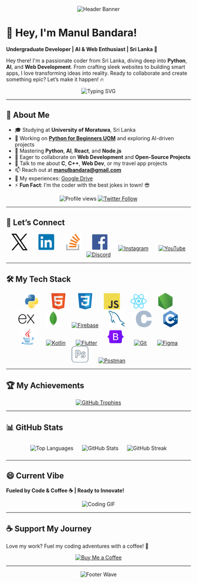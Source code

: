 <!-- README.md -->
<p align="center">
  <img src="https://capsule-render.vercel.app/api?type=waving&color=gradient&height=200&section=header&text=Welcome%20to%20Manul's%20Tech%20Hub&fontSize=40&fontColor=ffffff" alt="Header Banner" />
</p>

# 🚀 Hey, I'm Manul Bandara!

**Undergraduate Developer | AI & Web Enthusiast | Sri Lanka 🌴**

Hey there! I'm a passionate coder from Sri Lanka, diving deep into **Python**, **AI**, and **Web Development**. From crafting sleek websites to building smart apps, I love transforming ideas into reality. Ready to collaborate and create something epic? Let’s make it happen! 🔥

<p align="center">
  <img src="https://readme-typing-svg.herokuapp.com?font=Poppins&size=22&color=00C4FF&center=true&vCenter=true&width=500&lines=Python+Maestro;AI+Innovator;Web+Dev+Wizard;Let’s+Build+the+Future!" alt="Typing SVG" />
</p>

---

## 🌌 About Me

- 🎓 Studying at **University of Moratuwa**, Sri Lanka
- 🔭 Working on **[Python for Beginners UOM](https://open.uom.lk/lms/course/view.php?id=15)** and exploring AI-driven projects
- 🌱 Mastering **Python**, **AI**, **React**, and **Node.js**
- 👯 Eager to collaborate on **Web Development** and **Open-Source Projects**
- 💬 Talk to me about **C**, **C++**, **Web Dev**, or my travel app projects
- 📫 Reach out at **manulbandara@gmail.com**
- 📄 My experiences: [Google Drive](https://drive.google.com/drive/u/0/folders/1qbxoheDzbp_DQQVBxECHTB-Z3PxipYp4)
- ⚡ **Fun Fact**: I’m the coder with the best jokes in town! 😎

<p align="center">
  <img src="https://komarev.com/ghpvc/?username=manulbandara&label=Profile%20Views&color=00C4FF&style=flat-square" alt="Profile views" />
  <a href="https://twitter.com/manulbandara"><img src="https://img.shields.io/twitter/follow/manulbandara?logo=twitter&style=flat-square&color=00C4FF" alt="Twitter Follow" /></a>
</p>

---

## 🔗 Let’s Connect

<p align="center">
  <a href="https://twitter.com/manulbandara"><img src="https://raw.githubusercontent.com/devicons/devicon/master/icons/twitter/twitter-original.svg" alt="Twitter" width="45" height="45" style="margin: 0 12px; transition: transform 0.3s;" onmouseover="this.style.transform='scale(1.2)'" onmouseout="this.style.transform='scale(1)'" /></a>
  <a href="https://linkedin.com/in/manul bandara"><img src="https://raw.githubusercontent.com/devicons/devicon/master/icons/linkedin/linkedin-original.svg" alt="LinkedIn" width="45" height="45" style="margin: 0 12px; transition: transform 0.3s;" onmouseover="this.style.transform='scale(1.2)'" onmouseout="this.style.transform='scale(1)'" /></a>
  <a href="https://stackoverflow.com/users/17447347"><img src="https://raw.githubusercontent.com/devicons/devicon/master/icons/stackoverflow/stackoverflow-original.svg" alt="Stack Overflow" width="45" height="45" style="margin: 0 12px; transition: transform 0.3s;" onmouseover="this.style.transform='scale(1.2)'" onmouseout="this.style.transform='scale(1)'" /></a>
  <a href="https://fb.com/manul winsuka bandara"><img src="https://raw.githubusercontent.com/devicons/devicon/master/icons/facebook/facebook-original.svg" alt="Facebook" width="45" height="45" style="margin: 0 12px; transition: transform 0.3s;" onmouseover="this.style.transform='scale(1.2)'" onmouseout="this.style.transform='scale(1)'" /></a>
  <a href="https://instagram.com/manul winsuka"><img src="https://raw.githubusercontent.com/devicons/devicon/master/icons/instagram/instagram-original.svg" alt="Instagram" width="45" height="45" style="margin: 0 12px; transition: transform 0.3s;" onmouseover="this.style.transform='scale(1.2)'" onmouseout="this.style.transform='scale(1)'" /></a>
  <a href="https://www.youtube.com/c/manul bandara"><img src="https://raw.githubusercontent.com/devicons/devicon/master/icons/youtube/youtube-original.svg" alt="YouTube" width="45" height="45" style="margin: 0 12px; transition: transform 0.3s;" onmouseover="this.style.transform='scale(1.2)'" onmouseout="this.style.transform='scale(1)'" /></a>
  <a href="https://discord.gg/manul2391"><img src="https://raw.githubusercontent.com/devicons/devicon/master/icons/discord/discord-original.svg" alt="Discord" width="45" height="45" style="margin: 0 12px; transition: transform 0.3s;" onmouseover="this.style.transform='scale(1.2)'" onmouseout="this.style.transform='scale(1)'" /></a>
</p>

---

## 🛠️ My Tech Stack

<p align="center">
  <a href="https://www.python.org"><img src="https://raw.githubusercontent.com/devicons/devicon/master/icons/python/python-original.svg" alt="Python" width="45" height="45" style="margin: 0 12px;" /></a>
  <a href="https://www.w3.org/html/"><img src="https://raw.githubusercontent.com/devicons/devicon/master/icons/html5/html5-original.svg" alt="HTML5" width="45" height="45" style="margin: 0 12px;" /></a>
  <a href="https://www.w3schools.com/css/"><img src="https://raw.githubusercontent.com/devicons/devicon/master/icons/css3/css3-original.svg" alt="CSS3" width="45" height="45" style="margin: 0 12px;" /></a>
  <a href="https://developer.mozilla.org/en-US/docs/Web/JavaScript"><img src="https://raw.githubusercontent.com/devicons/devicon/master/icons/javascript/javascript-original.svg" alt="JavaScript" width="45" height="45" style="margin: 0 12px;" /></a>
  <a href="https://reactjs.org/"><img src="https://raw.githubusercontent.com/devicons/devicon/master/icons/react/react-original.svg" alt="React" width="45" height="45" style="margin: 0 12px;" /></a>
  <a href="https://nodejs.org"><img src="https://raw.githubusercontent.com/devicons/devicon/master/icons/nodejs/nodejs-original.svg" alt="Node.js" width="45" height="45" style="margin: 0 12px;" /></a>
  <a href="https://expressjs.com"><img src="https://raw.githubusercontent.com/devicons/devicon/master/icons/express/express-original.svg" alt="Express" width="45" height="45" style="margin: 0 12px;" /></a>
  <a href="https://www.mongodb.com/"><img src="https://raw.githubusercontent.com/devicons/devicon/master/icons/mongodb/mongodb-original.svg" alt="MongoDB" width="45" height="45" style="margin: 0 12px;" /></a>
  <a href="https://firebase.google.com/"><img src="https://www.vectorlogo.zone/logos/firebase/firebase-icon.svg" alt="Firebase" width="45" height="45" style="margin: 0 12px;" /></a>
  <a href="https://www.mysql.com/"><img src="https://raw.githubusercontent.com/devicons/devicon/master/icons/mysql/mysql-original.svg" alt="MySQL" width="45" height="45" style="margin: 0 12px;" /></a>
  <a href="https://www.cprogramming.com/"><img src="https://raw.githubusercontent.com/devicons/devicon/master/icons/c/c-original.svg" alt="C" width="45" height="45" style="margin: 0 12px;" /></a>
  <a href="https://www.w3schools.com/cpp/"><img src="https://raw.githubusercontent.com/devicons/devicon/master/icons/cplusplus/cplusplus-original.svg" alt="C++" width="45" height="45" style="margin: 0 12px;" /></a>
  <a href="https://www.java.com"><img src="https://raw.githubusercontent.com/devicons/devicon/master/icons/java/java-original.svg" alt="Java" width="45" height="45" style="margin: 0 12px;" /></a>
  <a href="https://kotlinlang.org"><img src="https://www.vectorlogo.zone/logos/kotlinlang/kotlinlang-icon.svg" alt="Kotlin" width="45" height="45" style="margin: 0 12px;" /></a>
  <a href="https://flutter.dev"><img src="https://www.vectorlogo.zone/logos/flutterio/flutterio-icon.svg" alt="Flutter" width="45" height="45" style="margin: 0 12px;" /></a>
  <a href="https://getbootstrap.com"><img src="https://raw.githubusercontent.com/devicons/devicon/master/icons/bootstrap/bootstrap-original.svg" alt="Bootstrap" width="45" height="45" style="margin: 0 12px;" /></a>
  <a href="https://git-scm.com/"><img src="https://www.vectorlogo.zone/logos/git-scm/git-scm-icon.svg" alt="Git" width="45" height="45" style="margin: 0 12px;" /></a>
  <a href="https://www.figma.com/"><img src="https://www.vectorlogo.zone/logos/figma/figma-icon.svg" alt="Figma" width="45" height="45" style="margin: 0 12px;" /></a>
  <a href="https://www.photoshop.com/en"><img src="https://raw.githubusercontent.com/devicons/devicon/master/icons/photoshop/photoshop-line.svg" alt="Photoshop" width="45" height="45" style="margin: 0 12px;" /></a>
  <a href="https://postman.com"><img src="https://www.vectorlogo.zone/logos/getpostman/getpostman-icon.svg" alt="Postman" width="45" height="45" style="margin: 0 12px;" /></a>
</p>

---

## 🏆 My Achievements

<p align="center">
  <a href="https://github.com/ryo-ma/github-profile-trophy"><img src="https://github-profile-trophy.vercel.app/?username=manulbandara&theme=radical&no-frame=true&margin-w=15&column=6" alt="GitHub Trophies" /></a>
</p>

---

## 📊 GitHub Stats

<p align="center">
  <img src="https://github-readme-stats.vercel.app/api/top-langs?username=manulbandara&show_icons=true&locale=en&layout=compact&theme=radical" alt="Top Languages" style="margin: 10px;" />
  <img src="https://github-readme-stats.vercel.app/api?username=manulbandara&show_icons=true&locale=en&theme=radical" alt="GitHub Stats" style="margin: 10px;" />
  <img src="https://github-readme-streak-stats.herokuapp.com/?user=manulbandara&theme=radical" alt="GitHub Streak" style="margin: 10px;" />
</p>

---

## 😄 Current Vibe

**Fueled by Code & Coffee ☕ | Ready to Innovate!**

<p align="center">
  <img src="https://gifdb.com/images/featured/coding-animated-7eqg8v2o76x3p7tw.gif" alt="Coding GIF" width="250" />
</p>

---

## ☕ Support My Journey

Love my work? Fuel my coding adventures with a coffee! 🚀

<p align="center">
  <a href="https://www.buymeacoffee.com/ManulBandara"><img src="https://cdn.buymeacoffee.com/buttons/v2/default-yellow.png" alt="Buy Me a Coffee" width="160" /></a>
</p>

---

<p align="center">
  <img src="https://capsule-render.vercel.app/api?type=waving&color=gradient&height=100&section=footer&text=Thanks%20for%20stopping%20by!&fontSize=20" alt="Footer Wave" />
</p>
